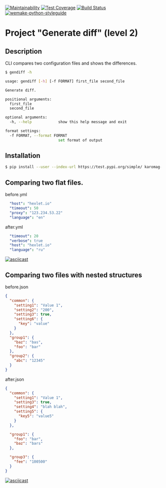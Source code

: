 [![Maintainability](https://api.codeclimate.com/v1/badges/8868e0a8226c17bee3da/maintainability)](https://codeclimate.com/github/karomag/python-project-lvl2/maintainability)
[![Test Coverage](https://api.codeclimate.com/v1/badges/8868e0a8226c17bee3da/test_coverage)](https://codeclimate.com/github/karomag/python-project-lvl2/test_coverage)
[![Build Status](https://travis-ci.org/karomag/python-project-lvl2.svg?branch=master)](https://travis-ci.org/karomag/python-project-lvl2)
[![wemake-python-styleguide](https://img.shields.io/badge/style-wemake-000000.svg)](https://github.com/wemake-services/wemake-python-styleguide)

# Project "Generate diff" (level 2)

## Description
CLI compares two configuration files and shows the differences.

```bash
$ gendiff -h

usage: gendiff [-h] [-f FORMAT] first_file second_file

Generate diff.

positional arguments:
  first_file
  second_file

optional arguments:
  -h, --help            show this help message and exit

format settings:
  -f FORMAT, --format FORMAT
                        set format of output
```

## Installation

```bash
$ pip install --user --index-url https://test.pypi.org/simple/ karomag-gendiff --extra-index-url https://pypi.org/simple/
```

## Comparing two flat files.
before.yml
```yaml
  "host": "hexlet.io"
  "timeout": 50
  "proxy": "123.234.53.22"
  "language": "en"
```
after.yml
```yaml
  "timeout": 20
  "verbose": true
  "host": "hexlet.io"
  "language": "ru"
```

[![asciicast](https://asciinema.org/a/iRkttdJLEv8ahss3BYAGF2FZE.svg)](https://asciinema.org/a/iRkttdJLEv8ahss3BYAGF2FZE)

## Comparing two files with nested structures
before.json
```json
{
  "common": {
    "setting1": "Value 1",
    "setting2": "200",
    "setting3": true,
    "setting6": {
      "key": "value"
    }
  },
  "group1": {
    "baz": "bas",
    "foo": "bar"
  },
  "group2": {
    "abc": "12345"
  }
}
```
after.json
```json
{
  "common": {
    "setting1": "Value 1",
    "setting3": true,
    "setting4": "blah blah",
    "setting5": {
      "key5": "value5"
    }
  },

  "group1": {
    "foo": "bar",
    "baz": "bars"
  },

  "group3": {
    "fee": "100500"
  }
}
```
[![asciicast](https://asciinema.org/a/GaluLQ8BhmslsX9RHMh6GWW0v.svg)](https://asciinema.org/a/GaluLQ8BhmslsX9RHMh6GWW0v)
